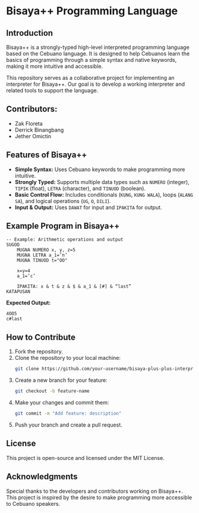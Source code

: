 # Bisaya++ Programming Language 

## Introduction

Bisaya++ is a strongly-typed high-level interpreted programming language based on the Cebuano language. It is designed to help Cebuanos learn the basics of programming through a simple syntax and native keywords, making it more intuitive and accessible.

This repository serves as a collaborative project for implementing an interpreter for Bisaya++. Our goal is to develop a working interpreter and related tools to support the language.

## Contributors:

- Zak Floreta
- Derrick Binangbang
- Jether Omictin

## Features of Bisaya++

- **Simple Syntax:** Uses Cebuano keywords to make programming more intuitive.
- **Strongly Typed:** Supports multiple data types such as `NUMERO` (integer), `TIPIK` (float), `LETRA` (character), and `TINUOD` (boolean).
- **Basic Control Flow:** Includes conditionals (`KUNG`, `KUNG WALA`), loops (`ALANG SA`), and logical operations (`UG`, `O`, `DILI`).
- **Input & Output:** Uses `DAWAT` for input and `IPAKITA` for output.

## Example Program in Bisaya++

```bisaya++
-- Example: Arithmetic operations and output
SUGOD
    MUGNA NUMERO x, y, z=5  
    MUGNA LETRA a_1=’n’  
    MUGNA TINUOD t="OO"  
    
    x=y=4
    a_1=’c’  
    
    IPAKITA: x & t & z & $ & a_1 & [#] & “last”
KATAPUSAN
```

**Expected Output:**

```
4OO5
c#last
```

##

## How to Contribute

1. Fork the repository.
2. Clone the repository to your local machine:
   ```sh
   git clone https://github.com/your-username/bisaya-plus-plus-interpreter.git
   ```
3. Create a new branch for your feature:
   ```sh
   git checkout -b feature-name
   ```
4. Make your changes and commit them:
   ```sh
   git commit -m "Add feature: description"
   ```
5. Push your branch and create a pull request.

## License

This project is open-source and licensed under the MIT License.

## Acknowledgments

Special thanks to the developers and contributors working on Bisaya++. This project is inspired by the desire to make programming more accessible to Cebuano speakers.

